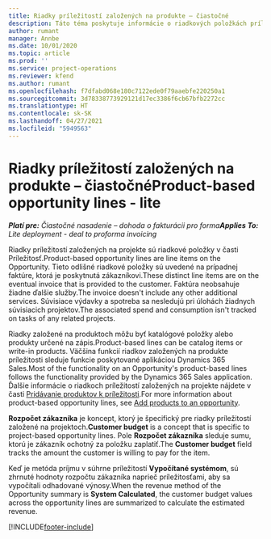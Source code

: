 ```yaml
---
title: Riadky príležitostí založených na produkte – čiastočné
description: Táto téma poskytuje informácie o riadkových položkách príležitostí založených na produktoch v Project Operations.
author: rumant
manager: Annbe
ms.date: 10/01/2020
ms.topic: article
ms.prod: ''
ms.service: project-operations
ms.reviewer: kfend
ms.author: rumant
ms.openlocfilehash: f7dfabd068e180c7122ede0f79aaebfe220250a1
ms.sourcegitcommit: 3d78338773929121d17ec3386f6cb67bfb2272cc
ms.translationtype: HT
ms.contentlocale: sk-SK
ms.lasthandoff: 04/27/2021
ms.locfileid: "5949563"
---
```

# <a name="product-based-opportunity-lines---lite"></a><span data-ttu-id="520f0-103">Riadky príležitostí založených na produkte – čiastočné</span><span class="sxs-lookup"><span data-stu-id="520f0-103">Product-based opportunity lines - lite</span></span>

<span data-ttu-id="520f0-104">_**Platí pre:** Čiastočné nasadenie – dohoda o fakturácii pro forma_</span><span class="sxs-lookup"><span data-stu-id="520f0-104">_**Applies To:** Lite deployment - deal to proforma invoicing_</span></span>

<span data-ttu-id="520f0-105">Riadky príležitostí založených na projekte sú riadkové položky v časti Príležitosť.</span><span class="sxs-lookup"><span data-stu-id="520f0-105">Product-based opportunity lines are line items on the Opportunity.</span></span> <span data-ttu-id="520f0-106">Tieto odlišné riadkové položky sú uvedené na prípadnej faktúre, ktorá je poskytnutá zákazníkovi.</span><span class="sxs-lookup"><span data-stu-id="520f0-106">These distinct line items are on the eventual invoice that is provided to the customer.</span></span> <span data-ttu-id="520f0-107">Faktúra neobsahuje žiadne ďalšie služby.</span><span class="sxs-lookup"><span data-stu-id="520f0-107">The invoice doesn't include any other additional services.</span></span> <span data-ttu-id="520f0-108">Súvisiace výdavky a spotreba sa nesledujú pri úlohách žiadnych súvisiacich projektov.</span><span class="sxs-lookup"><span data-stu-id="520f0-108">The associated spend and consumption isn't tracked on tasks of any related projects.</span></span>

<span data-ttu-id="520f0-109">Riadky založené na produktoch môžu byť katalógové položky alebo produkty určené na zápis.</span><span class="sxs-lookup"><span data-stu-id="520f0-109">Product-based lines can be catalog items or write-in products.</span></span> <span data-ttu-id="520f0-110">Väčšina funkcií riadkov založených na produkte príležitosti sleduje funkcie poskytované aplikáciou Dynamics 365 Sales.</span><span class="sxs-lookup"><span data-stu-id="520f0-110">Most of the functionality on an Opportunity's product-based lines follows the functionality provided by the Dynamics 365 Sales application.</span></span> <span data-ttu-id="520f0-111">Ďalšie informácie o riadkoch príležitostí založených na projekte nájdete v časti [Pridávanie produktov k príležitosti](/dynamics365/sales-enterprise/add-products-opportunity).</span><span class="sxs-lookup"><span data-stu-id="520f0-111">For more information about product-based opportunity lines, see [Add products to an opportunity](/dynamics365/sales-enterprise/add-products-opportunity).</span></span>

<span data-ttu-id="520f0-112">**Rozpočet zákazníka** je koncept, ktorý je špecifický pre riadky príležitostí založené na projektoch.</span><span class="sxs-lookup"><span data-stu-id="520f0-112">**Customer budget** is a concept that is specific to project-based opportunity lines.</span></span> <span data-ttu-id="520f0-113">Pole **Rozpočet zákazníka** sleduje sumu, ktorú je zákazník ochotný za položku zaplatiť.</span><span class="sxs-lookup"><span data-stu-id="520f0-113">The **Customer budget** field tracks the amount the customer is willing to pay for the item.</span></span>

<span data-ttu-id="520f0-114">Keď je metóda príjmu v súhrne príležitostí **Vypočítané systémom**, sú zhrnuté hodnoty rozpočtu zákazníka naprieč príležitosťami, aby sa vypočítali odhadované výnosy.</span><span class="sxs-lookup"><span data-stu-id="520f0-114">When the revenue method of the Opportunity summary is **System Calculated**, the customer budget values across the opportunity lines are summarized to calculate the estimated revenue.</span></span> 



[!INCLUDE[footer-include](../../includes/footer-banner.md)]